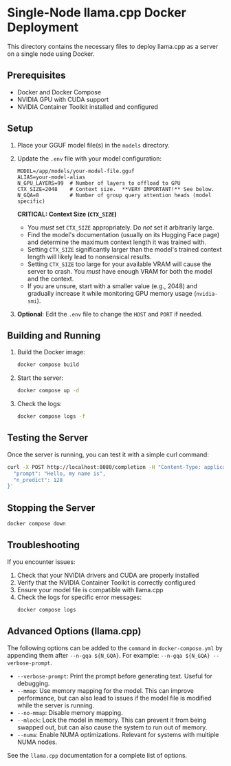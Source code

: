 # Single-Node llama.cpp Docker Deployment

This directory contains the necessary files to deploy llama.cpp as a server on a single node using Docker.

## Prerequisites

- Docker and Docker Compose
- NVIDIA GPU with CUDA support
- NVIDIA Container Toolkit installed and configured

## Setup

1. Place your GGUF model file(s) in the `models` directory.
2. Update the `.env` file with your model configuration:
   ```
   MODEL=/app/models/your-model-file.gguf
   ALIAS=your-model-alias
   N_GPU_LAYERS=99  # Number of layers to offload to GPU
   CTX_SIZE=2048    # Context size.  **VERY IMPORTANT!** See below.
   N_GQA=8          # Number of group query attention heads (model specific)
   ```

   **CRITICAL: Context Size (`CTX_SIZE`)**

   *   You *must* set `CTX_SIZE` appropriately.  Do *not* set it arbitrarily large.
   *   Find the model's documentation (usually on its Hugging Face page) and determine the maximum context length it was trained with.
   *   Setting `CTX_SIZE` significantly larger than the model's trained context length will likely lead to nonsensical results.
   *   Setting `CTX_SIZE` too large for your available VRAM will cause the server to crash.  You *must* have enough VRAM for both the model and the context.
   * If you are unsure, start with a smaller value (e.g., 2048) and gradually increase it while monitoring GPU memory usage (`nvidia-smi`).

3. **Optional**: Edit the `.env` file to change the `HOST` and `PORT` if needed.

## Building and Running

1. Build the Docker image:
   ```bash
   docker compose build
   ```

2. Start the server:
   ```bash
   docker compose up -d
   ```

3. Check the logs:
   ```bash
   docker compose logs -f
   ```

## Testing the Server

Once the server is running, you can test it with a simple curl command:

```bash
curl -X POST http://localhost:8080/completion -H "Content-Type: application/json" -d '{
  "prompt": "Hello, my name is",
  "n_predict": 128
}'
```

## Stopping the Server

```bash
docker compose down
```

## Troubleshooting

If you encounter issues:

1. Check that your NVIDIA drivers and CUDA are properly installed
2. Verify that the NVIDIA Container Toolkit is correctly configured
3. Ensure your model file is compatible with llama.cpp
4. Check the logs for specific error messages:
   ```bash
   docker compose logs
   ```

## Advanced Options (llama.cpp)

The following options can be added to the `command` in `docker-compose.yml` by appending them after `--n-gqa ${N_GQA}`.  For example: `--n-gqa ${N_GQA} --verbose-prompt`.

*   `--verbose-prompt`: Print the prompt before generating text.  Useful for debugging.
*   `--mmap`: Use memory mapping for the model.  This can improve performance, but can also lead to issues if the model file is modified while the server is running.
*   `--no-mmap`: Disable memory mapping.
*   `--mlock`: Lock the model in memory.  This can prevent it from being swapped out, but can also cause the system to run out of memory.
*   `--numa`: Enable NUMA optimizations.  Relevant for systems with multiple NUMA nodes.

See the `llama.cpp` documentation for a complete list of options. 